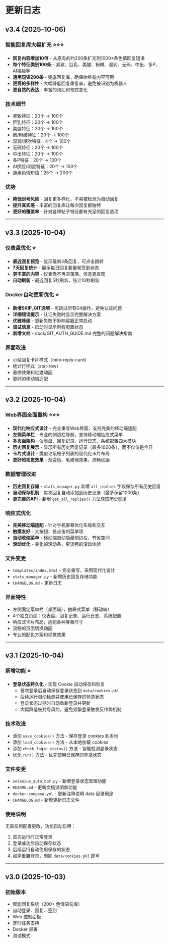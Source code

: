 # 更新日志

## v3.4 (2025-10-06)

### 智能回复库大幅扩充 ⭐⭐⭐
- **回复内容增加10倍** - 从原有的约200条扩充到1000+条色情回复短语
- **每个特征类别100条** - 紧致、巨乳、美腿、粉嫩、湿润、无码、中出、多P、AI换脸等
- **通用短语200条** - 兜底回复库，确保始终有内容可用
- **更高的多样性** - 大幅降低回复重复率，避免被识别为机器人
- **更自然的表达** - 丰富的词汇和句式变化

### 技术细节
- 紧致特征：20个 → 100个
- 巨乳特征：20个 → 100个
- 美腿特征：20个 → 100个
- 嫩/粉嫩特征：20个 → 100个
- 湿润/潮吹特征：4个 → 100个
- 无码特征：20个 → 100个
- 中出特征：20个 → 100个
- 多P特征：20个 → 100个
- AI换脸/明星特征：20个 → 100个
- 通用色情短语：25个 → 200个

### 优势
- **降低封号风险** - 回复更多样化，不易被检测为自动回复
- **提升真实感** - 丰富的回复库让每次回复都独特
- **更好的覆盖率** - 针对各种帖子特征都有充足的回复选项

---

## v3.3 (2025-10-04)

### 仪表盘优化 ⭐
- **最近回复预览** - 显示最新3条回复，可点击跳转
- **7天回复统计** - 展示每日回复数量和签到状态
- **更丰富的内容** - 仪表盘不再空荡荡，信息更直观
- **自动刷新** - 最近回复5秒刷新，统计10秒刷新

### Docker自动更新优化 ⭐
- **新增SKIP_GIT选项** - 可跳过所有Git操作，避免认证问题
- **详细错误提示** - 认证失败时显示完整解决方案
- **优雅降级** - 更新失败不影响容器正常启动
- **调试信息** - 启动时显示所有配置状态
- **新增文档** - docs/GIT_AUTH_GUIDE.md 完整的问题解决指南

### 界面改进
- 小型回复卡片样式（mini-reply-card）
- 统计行样式（stat-row）
- 悬停效果和过渡动画
- 更好的移动端适配

---

## v3.2 (2025-10-04)

### Web界面全面重构 ⭐⭐⭐
- **现代化响应式设计** - 完全重写Web界面，支持完美的移动端适配
- **左侧菜单栏** - 专业的侧边栏导航，支持移动端抽屉式菜单
- **多页面架构** - 仪表盘、回复记录、运行日志、系统配置四大模块
- **历史回复展示** - 显示所有历史回复记录（最多1000条），而不仅仅是今日
- **卡片式设计** - 类似论坛帖子列表的现代化卡片布局
- **更好的视觉效果** - 渐变色、毛玻璃效果、流畅动画

### 数据管理改进
- **历史回复存储** - `stats_manager.py` 新增 `all_replies` 字段保存所有历史回复
- **自动保存机制** - 每次回复自动添加到历史记录（最多保留1000条）
- **更完善的API** - 新增 `get_all_replies()` 方法获取历史回复

### 响应式优化
- **完美移动端适配** - 针对手机屏幕优化布局和交互
- **触摸友好** - 大按钮、易点击的菜单项
- **自动收缩菜单** - 移动端自动隐藏侧边栏，节省空间
- **滚动优化** - 美化的滚动条，更流畅的滚动体验

### 文件变更
- `templates/index.html` - 完全重写，采用现代化设计
- `stats_manager.py` - 新增历史回复存储功能
- `CHANGELOG.md` - 更新日志

### 界面特性
- 左侧固定菜单栏（桌面端），抽屉式菜单（移动端）
- 4个独立页面：仪表盘、回复记录、运行日志、系统配置
- 响应式卡片布局，适配各种屏幕尺寸
- 流畅的页面切换动画
- 专业的配色方案和视觉效果

---

## v3.1 (2025-10-04)

### 新增功能 ⭐
- **登录状态持久化** - 实现 Cookie 自动保存和恢复
  - 首次登录后自动保存登录状态到 `data/cookies.pkl`
  - 后续运行自动检测并使用已保存的登录状态
  - 登录状态过期时自动重新登录并更新
  - 大幅降低被封号风险，避免频繁登录触发反作弊机制

### 技术改进
- 添加 `save_cookies()` 方法 - 保存登录 cookies 到本地
- 添加 `load_cookies()` 方法 - 从本地加载 cookies
- 添加 `check_login_status()` 方法 - 智能检测登录状态
- 优化 `run()` 方法 - 优先使用已保存的登录状态

### 文件变更
- `selenium_auto_bot.py` - 新增登录状态管理功能
- `README.md` - 更新文档说明新功能
- `docker-compose.yml` - 更新注释说明 data 目录用途
- `CHANGELOG.md` - 新增更新日志文件

### 使用说明
无需任何配置更改，功能自动启用：
1. 首次运行时正常登录
2. 登录成功后自动保存状态
3. 后续运行自动使用保存的状态
4. 如需重置登录，删除 `data/cookies.pkl` 即可

---

## v3.0 (2025-10-03)

### 初始版本
- 智能回复系统（200+ 色情语句库）
- 自动登录、回复、签到
- Web 控制面板
- 定时任务支持
- Docker 部署
- 测试模式

